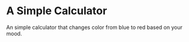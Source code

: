 # A Simple Calculator 

An simple calculator that changes color from blue to red based on your mood.
